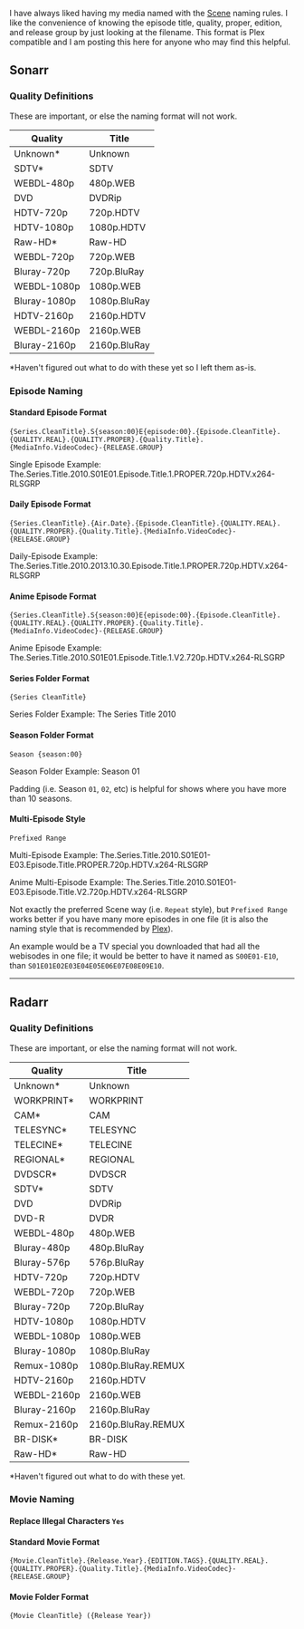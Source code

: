 I have always liked having my media named with the [Scene](https://scenerules.org/) naming rules. I like the convenience of knowing the episode title, quality, proper, edition, and release group by just looking at the filename. This format is Plex compatible and I am posting this here for anyone who may find this helpful.


## Sonarr


### Quality Definitions

These are important, or else the naming format will not work. 

| Quality      | Title        |
| ------------ | ------------ |
| Unknown*     | Unknown      |
| SDTV*        | SDTV         |
| WEBDL-480p   | 480p.WEB     |
| DVD          | DVDRip       |
| HDTV-720p    | 720p.HDTV    |
| HDTV-1080p   | 1080p.HDTV   |
| Raw-HD*      | Raw-HD       |
| WEBDL-720p   | 720p.WEB     |
| Bluray-720p  | 720p.BluRay  |
| WEBDL-1080p  | 1080p.WEB    |
| Bluray-1080p | 1080p.BluRay |
| HDTV-2160p   | 2160p.HDTV   |
| WEBDL-2160p  | 2160p.WEB    |
| Bluray-2160p | 2160p.BluRay | 

\*Haven't figured out what to do with these yet so I left them as-is.


### Episode Naming

#### Standard Episode Format
```
{Series.CleanTitle}.S{season:00}E{episode:00}.{Episode.CleanTitle}.{QUALITY.REAL}.{QUALITY.PROPER}.{Quality.Title}.{MediaInfo.VideoCodec}-{RELEASE.GROUP}
```

Single Episode Example: The.Series.Title.2010.S01E01.Episode.Title.1.PROPER.720p.HDTV.x264-RLSGRP

#### Daily Episode Format
```
{Series.CleanTitle}.{Air.Date}.{Episode.CleanTitle}.{QUALITY.REAL}.{QUALITY.PROPER}.{Quality.Title}.{MediaInfo.VideoCodec}-{RELEASE.GROUP}
```

Daily-Episode Example: The.Series.Title.2010.2013.10.30.Episode.Title.1.PROPER.720p.HDTV.x264-RLSGRP

#### Anime Episode Format
```
{Series.CleanTitle}.S{season:00}E{episode:00}.{Episode.CleanTitle}.{QUALITY.REAL}.{QUALITY.PROPER}.{Quality.Title}.{MediaInfo.VideoCodec}-{RELEASE.GROUP}
```

Anime Episode Example: The.Series.Title.2010.S01E01.Episode.Title.1.V2.720p.HDTV.x264-RLSGRP


#### Series Folder Format
```
{Series CleanTitle}
```

Series Folder Example: The Series Title 2010


#### Season Folder Format
```
Season {season:00}
```

Season Folder Example: Season 01

Padding (i.e. Season `01`, `02`, etc) is helpful for shows where you have more than 10 seasons.

#### Multi-Episode Style
```
Prefixed Range
```

Multi-Episode Example: The.Series.Title.2010.S01E01-E03.Episode.Title.PROPER.720p.HDTV.x264-RLSGRP

Anime Multi-Episode Example: The.Series.Title.2010.S01E01-E03.Episode.Title.V2.720p.HDTV.x264-RLSGRP

Not exactly the preferred Scene way (i.e. `Repeat` style), but `Prefixed Range` works better if you have many more episodes in one file (it is also the naming style that is recommended by [Plex](https://support.plex.tv/hc/en-us/articles/200220687-Naming-Series-Season-Based-TV-Shows)).

An example would be a TV special you downloaded that had all the webisodes in one file; it would be better to have it named as `S00E01-E10`, than `S01E01E02E03E04E05E06E07E08E09E10`.







***


## Radarr


### Quality Definitions

These are important, or else the naming format will not work. 


| Quality      | Title              |
| ------------ | ------------------ |
| Unknown*     | Unknown            |
| WORKPRINT*   | WORKPRINT          |
| CAM*         | CAM                |
| TELESYNC*    | TELESYNC           |
| TELECINE*    | TELECINE           |
| REGIONAL*    | REGIONAL           |
| DVDSCR*      | DVDSCR             |
| SDTV*        | SDTV               |
| DVD          | DVDRip             |
| DVD-R        | DVDR               |
| WEBDL-480p   | 480p.WEB           |
| Bluray-480p  | 480p.BluRay        |
| Bluray-576p  | 576p.BluRay        |
| HDTV-720p    | 720p.HDTV          |
| WEBDL-720p   | 720p.WEB           |
| Bluray-720p  | 720p.BluRay        |
| HDTV-1080p   | 1080p.HDTV         |
| WEBDL-1080p  | 1080p.WEB          |
| Bluray-1080p | 1080p.BluRay       |
| Remux-1080p  | 1080p.BluRay.REMUX |
| HDTV-2160p   | 2160p.HDTV         |
| WEBDL-2160p  | 2160p.WEB          |
| Bluray-2160p | 2160p.BluRay       |
| Remux-2160p  | 2160p.BluRay.REMUX |
| BR-DISK*     | BR-DISK            |
| Raw-HD*      | Raw-HD             |


\*Haven't figured out what to do with these yet. 



### Movie Naming

#### Replace Illegal Characters `Yes`


#### Standard Movie Format
```
{Movie.CleanTitle}.{Release.Year}.{EDITION.TAGS}.{QUALITY.REAL}.{QUALITY.PROPER}.{Quality.Title}.{MediaInfo.VideoCodec}-{RELEASE.GROUP}
```

#### Movie Folder Format
```
{Movie CleanTitle} ({Release Year})
```

